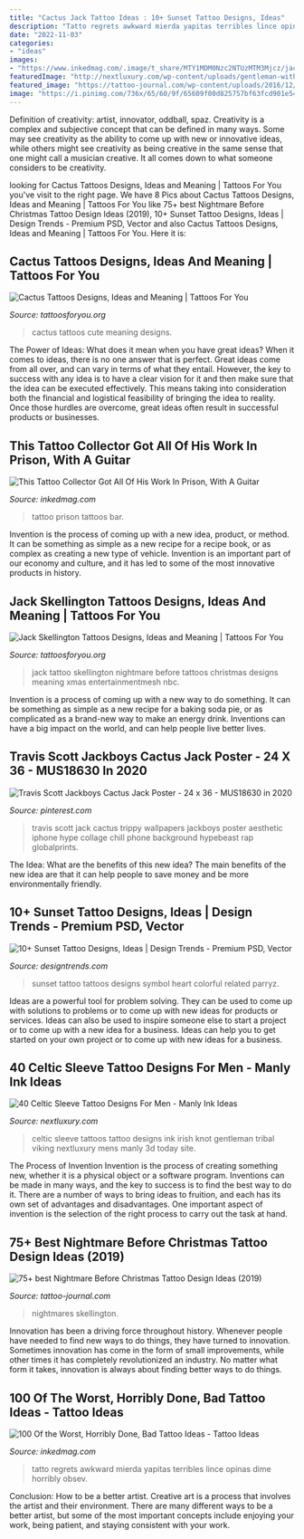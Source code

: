 ```yaml
---
title: "Cactus Jack Tattoo Ideas : 10+ Sunset Tattoo Designs, Ideas"
description: "Tatto regrets awkward mierda yapitas terribles lince opinas dime horribly obsev"
date: "2022-11-03"
categories:
- "ideas"
images:
- "https://www.inkedmag.com/.image/t_share/MTY1MDM0Nzc2NTUzMTM3Mjcz/jacklesocial.jpg"
featuredImage: "http://nextluxury.com/wp-content/uploads/gentleman-with-green-and-black-ink-celtic-sleeve-tattoos.jpg"
featured_image: "https://tattoo-journal.com/wp-content/uploads/2016/12/Nightmare-Before-Christmas-Tattoo-75.jpg"
image: "https://i.pinimg.com/736x/65/60/9f/65609f00d825757bf63fcd901e544359.jpg"
---
```



Definition of creativity: artist, innovator, oddball, spaz.
Creativity is a complex and subjective concept that can be defined in many ways. Some may see creativity as the ability to come up with new or innovative ideas, while others might see creativity as being creative in the same sense that one might call a musician creative. It all comes down to what someone considers to be creativity.

	

		
looking for Cactus Tattoos Designs, Ideas and Meaning | Tattoos For You you've visit to the right page. We have 8 Pics about Cactus Tattoos Designs, Ideas and Meaning | Tattoos For You like 75+ best Nightmare Before Christmas Tattoo Design Ideas (2019), 10+ Sunset Tattoo Designs, Ideas | Design Trends - Premium PSD, Vector and also Cactus Tattoos Designs, Ideas and Meaning | Tattoos For You. Here it is:
		
    
## Cactus Tattoos Designs, Ideas And Meaning | Tattoos For You

<img loading=lazy src="https://www.tattoosforyou.org/wp-content/uploads/2016/05/Cute-Cactus-Tattoos.jpg" onerror="this.onerror=null;this.src='https://tse1.mm.bing.net/th?id=OIP.XhRl-JdF78Nnqu00ZEjATgHaJ4&amp;pid=15.1';" alt="Cactus Tattoos Designs, Ideas and Meaning | Tattoos For You">

_Source: tattoosforyou.org_

>cactus tattoos cute meaning designs. 

	

The Power of Ideas: What does it mean when you have great ideas?
When it comes to ideas, there is no one answer that is perfect. Great ideas come from all over, and can vary in terms of what they entail. However, the key to success with any idea is to have a clear vision for it and then make sure that the idea can be executed effectively. This means taking into consideration both the financial and logistical feasibility of bringing the idea to reality. Once those hurdles are overcome, great ideas often result in successful products or businesses.

    
## This Tattoo Collector Got All Of His Work In Prison, With A Guitar

<img loading=lazy src="https://www.inkedmag.com/.image/t_share/MTY1MDM0Nzc2NTUzMTM3Mjcz/jacklesocial.jpg" onerror="this.onerror=null;this.src='https://tse2.mm.bing.net/th?id=OIP.3qyb5Zt3B_xGAaz4VKCGdQHaD4&amp;pid=15.1';" alt="This Tattoo Collector Got All Of His Work In Prison, With A Guitar">

_Source: inkedmag.com_

>tattoo prison tattoos bar. 

	

Invention is the process of coming up with a new idea, product, or method. It can be something as simple as a new recipe for a recipe book, or as complex as creating a new type of vehicle. Invention is an important part of our economy and culture, and it has led to some of the most innovative products in history.

    
## Jack Skellington Tattoos Designs, Ideas And Meaning | Tattoos For You

<img loading=lazy src="https://www.tattoosforyou.org/wp-content/uploads/2016/03/Jack-Skellington-Tattoo.jpg" onerror="this.onerror=null;this.src='https://tse1.mm.bing.net/th?id=OIP.rwPmeFNzauwBbmSkA4WvDwHaLI&amp;pid=15.1';" alt="Jack Skellington Tattoos Designs, Ideas and Meaning | Tattoos For You">

_Source: tattoosforyou.org_

>jack tattoo skellington nightmare before tattoos christmas designs meaning xmas entertainmentmesh nbc. 

	

Invention is a process of coming up with a new way to do something. It can be something as simple as a new recipe for a baking soda pie, or as complicated as a brand-new way to make an energy drink. Inventions can have a big impact on the world, and can help people live better lives.

    
## Travis Scott Jackboys Cactus Jack Poster - 24 X 36 - MUS18630 In 2020

<img loading=lazy src="https://i.pinimg.com/736x/65/60/9f/65609f00d825757bf63fcd901e544359.jpg" onerror="this.onerror=null;this.src='https://tse2.mm.bing.net/th?id=OIP.GYDggmfSUcHB9-nrugXrhQHaLH&amp;pid=15.1';" alt="Travis Scott Jackboys Cactus Jack Poster - 24 x 36 - MUS18630 in 2020">

_Source: pinterest.com_

>travis scott jack cactus trippy wallpapers jackboys poster aesthetic iphone hype collage chill phone background hypebeast rap globalprints. 

	

The Idea: What are the benefits of this new idea?
The main benefits of the new idea are that it can help people to save money and be more environmentally friendly.

    
## 10+ Sunset Tattoo Designs, Ideas | Design Trends - Premium PSD, Vector

<img loading=lazy src="https://images.designtrends.com/wp-content/uploads/2016/08/26170117/Heart-Symbol-Sunset-Tattoo.jpg" onerror="this.onerror=null;this.src='https://tse2.mm.bing.net/th?id=OIP.1jFmQdMTMspV63zlrsRpNQHaHa&amp;pid=15.1';" alt="10+ Sunset Tattoo Designs, Ideas | Design Trends - Premium PSD, Vector">

_Source: designtrends.com_

>sunset tattoo tattoos designs symbol heart colorful related parryz. 

	

Ideas are a powerful tool for problem solving. They can be used to come up with solutions to problems or to come up with new ideas for products or services. Ideas can also be used to inspire someone else to start a project or to come up with a new idea for a business. Ideas can help you to get started on your own project or to come up with new ideas for a business.

    
## 40 Celtic Sleeve Tattoo Designs For Men - Manly Ink Ideas

<img loading=lazy src="http://nextluxury.com/wp-content/uploads/gentleman-with-green-and-black-ink-celtic-sleeve-tattoos.jpg" onerror="this.onerror=null;this.src='https://tse3.mm.bing.net/th?id=OIP.61KltQ0lgQqqHcZEeHrzvwHaHa&amp;pid=15.1';" alt="40 Celtic Sleeve Tattoo Designs For Men - Manly Ink Ideas">

_Source: nextluxury.com_

>celtic sleeve tattoos tattoo designs ink irish knot gentleman tribal viking nextluxury mens manly 3d today site. 

	

The Process of Invention
Invention is the process of creating something new, whether it is a physical object or a software program. Inventions can be made in many ways, and the key to success is to find the best way to do it. There are a number of ways to bring ideas to fruition, and each has its own set of advantages and disadvantages. One important aspect of invention is the selection of the right process to carry out the task at hand.

    
## 75+ Best Nightmare Before Christmas Tattoo Design Ideas (2019)

<img loading=lazy src="https://tattoo-journal.com/wp-content/uploads/2016/12/Nightmare-Before-Christmas-Tattoo-75.jpg" onerror="this.onerror=null;this.src='https://tse2.mm.bing.net/th?id=OIP.RCbl6fuzD2t5Xy76ApkKdwHaHa&amp;pid=15.1';" alt="75+ best Nightmare Before Christmas Tattoo Design Ideas (2019)">

_Source: tattoo-journal.com_

>nightmares skellington. 

	

Innovation has been a driving force throughout history. Whenever people have needed to find new ways to do things, they have turned to innovation. Sometimes innovation has come in the form of small improvements, while other times it has completely revolutionized an industry. No matter what form it takes, innovation is always about finding better ways to do things.

    
## 100 Of The Worst, Horribly Done, Bad Tattoo Ideas - Tattoo Ideas

<img loading=lazy src="https://www.inkedmag.com/.image/c_limit%2Ccs_srgb%2Cfl_progressive%2Cq_auto:good%2Cw_700/MTY2ODYzMjkzMTEyMzMwMDky/jack-sparrow-googleebaumsworld.jpg" onerror="this.onerror=null;this.src='https://tse2.mm.bing.net/th?id=OIP.GnQIsk3sKxofymp-ZNAl7QHaJ3&amp;pid=15.1';" alt="100 Of the Worst, Horribly Done, Bad Tattoo Ideas - Tattoo Ideas">

_Source: inkedmag.com_

>tatto regrets awkward mierda yapitas terribles lince opinas dime horribly obsev. 

	

Conclusion: How to be a better artist.
Creative art is a process that involves the artist and their environment. There are many different ways to be a better artist, but some of the most important concepts include enjoying your work, being patient, and staying consistent with your work.

